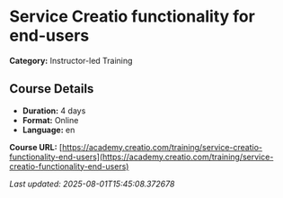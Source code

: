 # Service Creatio functionality for end-users

**Category:** Instructor-led Training

## Course Details

- **Duration:** 4 days
- **Format:** Online
- **Language:** en

**Course URL:** [https://academy.creatio.com/training/service-creatio-functionality-end-users](https://academy.creatio.com/training/service-creatio-functionality-end-users)

*Last updated: 2025-08-01T15:45:08.372678*
